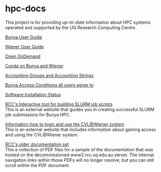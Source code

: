 # hpc-docs

This project is for providing _up-to-date_ information about HPC systems operated and supported by the UQ Research Computing Centre.

[Bunya User Guide](guides/Bunya-User-Guide.md)

[Wiener User Guide](guides/Wiener-Guide.md)

[Open OnDemand](guides/OnDemand-Guide.md)

[Conda on Bunya and Wiener](guides/conda-environment.md)

[Accounting Groups and Accounting Strings](guides/Accounting-group-admin.md)

[Bunya Access Conditions all users agree to](policy/Bunya-Conditions-of-Access-2024-02-02.pdf)

[Software Installation Status](guides/Software-Status.md)

[RCC's Interactive tool for building SLURM job scripts](https://shiny.rcc.uq.edu.au/SLURM/)
<br>
This is an external website that guides you in creating successful SLURM job submissions for Bunya HPC.

[Information how to login and use the CVL@Wiener system](https://imagingtools.au/characterisation-virtual-laboratory/cvl-wiener)
<br>
This is an external website that includes information about gaining access and using the CVL@Wiener system.

[RCC's older documentation set](https://rcc.uq.edu.au/rcc-user-guides-public)
<br>
This a collection of PDF files for a sample of the documentation that was hosted on the decommissioned www2.rcc.uq.edu.au server. The internal navigation links within those PDFs will no longer resolve, but you can still scroll within the PDF document. 
